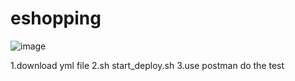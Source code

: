 # eshopping
![image](https://github.com/xingkeruan/eshopping/blob/master/eshop.png)


1.download yml file
2.sh start_deploy.sh
3.use postman do the test
